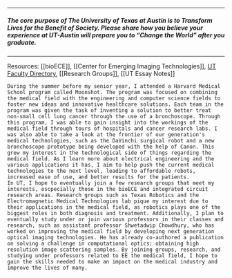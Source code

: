 

----
##### The core purpose of The University of Texas at Austin is to Transform Lives for the Benefit of Society. Please share how you believe your experience at UT-Austin will prepare you to “Change the World” after you graduate.
----

Resources: [[bioECE]], [[Center for Emerging Imaging Technologies]], [UT Faculty Directory](https://www.ece.utexas.edu/people/faculty), [[Research Groups]], [[UT Essay Notes]]

	During the summer before my senior year, I attended a Harvard Medical School program called Moonshot. The program was focused on combining the medical field with the engineering and computer science fields to foster new ideas and innovative healthcare solutions. Each team in the program was given the task of inventing a solution to better treat non-small cell lung cancer through the use of a bronchoscope. Through this program, I was able to gain insight into the workings of the medical field through tours of hospitals and cancer research labs. I was also able to take a look at the frontier of our generation's medical technologies, such as the DaVinchi surgical robot and a new bronchoscope prototype being developed with the help of Canon. This grew my interest in the technological side of things regarding the medical field. As I learn more about electrical engineering and the various applications it has, I aim to help push the current medical technologies to the next level, leading to affordable robots, increased ease of use, and better results for the patients. 
	In UT, I hope to eventually join a few research groups that meet my interests, escpecially those in the bioECE and integrated circuit research areas. Research groups such as Texas Robotics and the Electromagnetic Medical Technologies lab pique my interest due to their applications in the medical field, as robotics plays one of the biggest roles in both diagnosis and treatment. Additionally, I plan to eventually study under or join various professors in their classes and research, such as assistant professor Shwetadwip Chowdhury, who has worked on improving the medical field by developing next generation optical imaging technologies. He has already co-authored a publication on solving a challenge in computational optics: obtaining high resolution image scattering samples. By joining groups, research, and studying under professors related to EE the medical field, I hope to gain the skills needed to make an impact on the medical industry and improve the lives of many. 
	